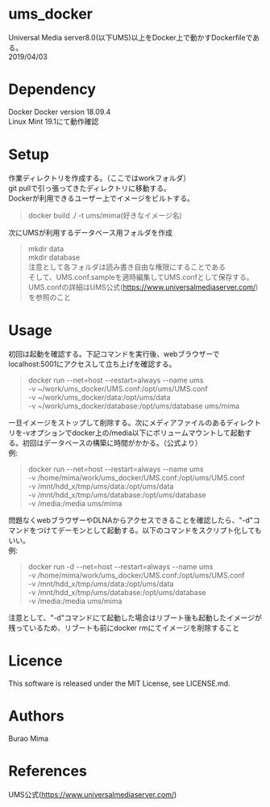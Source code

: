 # ums_docker
Universal Media server8.0(以下UMS)以上をDocker上で動かすDockerfileである。  
2019/04/03

# Dependency
Docker Docker version 18.09.4  
Linux Mint 19.1にて動作確認

# Setup
作業ディレクトリを作成する。（ここではworkフォルダ）  
git pullで引っ張ってきたディレクトリに移動する。  
Dockerが利用できるユーザー上でイメージをビルトする。
> docker build ./ -t ums/mima(好きなイメージ名)

次にUMSが利用するデータベース用フォルダを作成
>mkdir data \
>mkdir database \
注意として各フォルダは読み書き自由な権限にすることである  
そして、UMS.conf.sampleを適時編集してUMS.confとして保存する。  
UMS.confの詳細はUMS公式(https://www.universalmediaserver.com/)を参照のこと

# Usage
初回は起動を確認する。下記コマンドを実行後、webブラウザーでlocalhost:5001にアクセスして立ち上げを確認する。
>docker run --net=host --restart=always --name ums \
-v ~/work/ums_docker/UMS.conf:/opt/ums/UMS.conf \
-v ~/work/ums_docker/data:/opt/ums/data \
-v ~/work/ums_docker/database:/opt/ums/database ums/mima

一旦イメージをストップして削除する。次にメディアファイルのあるディレクトリを-vオプションでdocker上の/media以下にボリュームマウントして起動する。初回はデータベースの構築に時間がかかる。（公式より）  
例:
>docker run --net=host --restart=always --name ums \
-v /home/mima/work/ums_docker/UMS.conf:/opt/ums/UMS.conf \
-v /mnt/hdd_x/tmp/ums/data:/opt/ums/data \
-v /mnt/hdd_x/tmp/ums/database:/opt/ums/database \
-v /media:/media ums/mima

問題なくwebブラウザーやDLNAからアクセスできることを確認したら、"-d"コマンドをつけてデーモンとして起動する。以下のコマンドをスクリプト化してもいい。  
例:
>docker run -d --net=host --restart=always --name ums \
-v /home/mima/work/ums_docker/UMS.conf:/opt/ums/UMS.conf \
-v /mnt/hdd_x/tmp/ums/data:/opt/ums/data \
-v /mnt/hdd_x/tmp/ums/database:/opt/ums/database \
-v /media:/media ums/mima

注意として、"-d"コマンドにて起動した場合はリブート後も起動したイメージが残っているため、リブートも前にdocker rmにてイメージを削除すること

# Licence
This software is released under the MIT License, see LICENSE.md.

# Authors
Burao Mima

# References
UMS公式(https://www.universalmediaserver.com/)